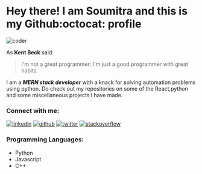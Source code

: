 <!-- Don't remove this --- https://github.com/ombharatiya -->

<!-- links to social media icons -->
<!-- no need to change these -->

<!-- icons  -->

[1.1]: https://github.com/ombharatiya/ombharatiya/blob/master/assets/icons/icons8-linkedin-48.png (linkedin icon with padding)
[2.1]: https://github.com/ombharatiya/ombharatiya/blob/master/assets/icons/icons8-github-48.png (github icon with padding)
[3.1]: https://github.com/ombharatiya/ombharatiya/blob/master/assets/icons/icons8-twitter-48.png (twitter icon with padding)
[5.1]: https://github.com/ombharatiya/ombharatiya/blob/master/assets/icons/icons8-stack-overflow-48.png (stackoverflow icon with padding)

<!-- links to my social media accounts -->

[1]: https://www.linkedin.com/in/soumitra-mandal21/
[2]: https://www.github.com/Soumitra-Mandal
[3]: https://www.twitter.com/soumi5248
[5]: https://stackoverflow.com

<!-- Don't remove this --- https://github.com/ombharatiya -->

# Hey there! I am Soumitra and this is my Github:octocat: profile
![coder](https://img.icons8.com/cotton/2x/laptop-coding.png)

As **Kent Beck** said:
>I'm not a great programmer; 
>I'm just a good programmer with great habits.

I am a ***MERN stack developer*** with a knack for solving automation problems using python. 
Do check out my repositories on some of the React,python and some miscellaneous projects I have made.

### **Connect** with me:

[![linkedin ][1.1]][1]
[![github ][2.1]][2]
[![twitter ][3.1]][3]
[![stackoverflow][5.1]][5]

### Programming Languages:
- Python
- Javascript
- C++

